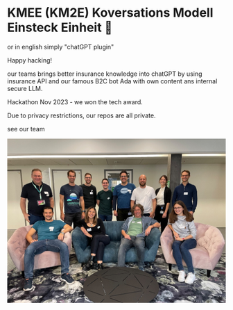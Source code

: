 # KMEE (KM2E) Koversations Modell Einsteck Einheit 🚀
or in english simply "chatGPT plugin"

Happy hacking!

our teams brings better insurance knowledge into chatGPT by using insurance API and our famous B2C bot Ada with own content ans internal secure LLM. 

Hackathon Nov 2023 - we won the tech award. 

Due to privacy restrictions, our repos are all private. 

see our team

![KMEE team](kmee-team.jpeg)
